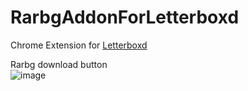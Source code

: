 # RarbgAddonForLetterboxd

Chrome Extension for <a href="https://letterboxd.com/"> Letterboxd </a>

Rarbg download button
<br>
![image](https://user-images.githubusercontent.com/80418105/193671295-1a0a510d-291c-42c1-86b5-9edc25999697.png)
